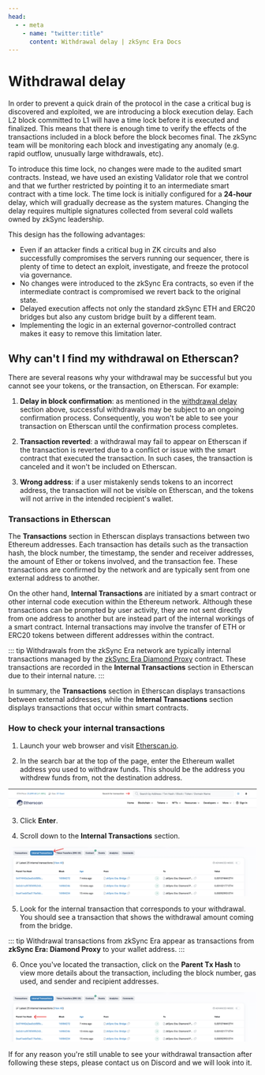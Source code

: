 ```yaml
---
head:
  - - meta
    - name: "twitter:title"
      content: Withdrawal delay | zkSync Era Docs
---
```


# Withdrawal delay

In order to prevent a quick drain of the protocol in the case a critical bug is discovered and exploited, we are introducing a block execution delay. Each L2 block committed to L1 will have a time lock before it is executed and finalized. This means that there is enough time to verify the effects of the transactions included in a block before the block becomes final. The zkSync team will be monitoring each block and investigating any anomaly (e.g. rapid outflow, unusually large withdrawals, etc).

To introduce this time lock, no changes were made to the audited smart contracts. Instead, we have used an existing Validator role that we control and that we further restricted by pointing it to an intermediate smart contract with a time lock. The time lock is initially configured for a **24-hour** delay, which will gradually decrease as the system matures. Changing the delay requires multiple signatures collected from several cold wallets owned by zkSync leadership.

This design has the following advantages:

- Even if an attacker finds a critical bug in ZK circuits and also successfully compromises the servers running our sequencer, there is plenty of time to detect an exploit, investigate, and freeze the protocol via governance.
- No changes were introduced to the zkSync Era contracts, so even if the intermediate contract is compromised we revert back to the original state.
- Delayed execution affects not only the standard zkSync ETH and ERC20 bridges but also any custom bridge built by a different team.
- Implementing the logic in an external governor-controlled contract makes it easy to remove this limitation later.

## Why can't I find my withdrawal on Etherscan?

There are several reasons why your withdrawal may be successful but you cannot see your tokens, or the transaction, on Etherscan. For example:

1. **Delay in block confirmation**: as mentioned in the [withdrawal delay](#withdrawal-delay) section above, successful withdrawals may be subject to an ongoing confirmation process. Consequently, you won't be able to see your transaction on Etherscan until the confirmation process completes.

2. **Transaction reverted**: a withdrawal may fail to appear on Etherscan if the transaction is reverted due to a conflict or issue with the smart contract that executed the transaction. In such cases, the transaction is canceled and it won't be included on Etherscan.

3. **Wrong address**: if a user mistakenly sends tokens to an incorrect address, the transaction will not be visible on Etherscan, and the tokens will not arrive in the intended recipient's wallet.

### Transactions in Etherscan

The **Transactions** section in Etherscan displays transactions between two Ethereum addresses. Each transaction has details such as the transaction hash, the block number, the timestamp, the sender and receiver addresses, the amount of Ether or tokens involved, and the transaction fee. These transactions are confirmed by the network and are typically sent from one external address to another.

On the other hand, **Internal Transactions** are initiated by a smart contract or other internal code execution within the Ethereum network. Although these transactions can be prompted by user activity, they are not sent directly from one address to another but are instead part of the internal workings of a smart contract. Internal transactions may involve the transfer of ETH or ERC20 tokens between different addresses within the contract.

::: tip
Withdrawals from the zkSync Era network are typically internal transactions managed by the [zkSync Era Diamond Proxy](https://etherscan.io/address/0x32400084c286cf3e17e7b677ea9583e60a000324) contract. These transactions are recorded in the **Internal Transactions** section in Etherscan due to their internal nature.
:::

In summary, the **Transactions** section in Etherscan displays transactions between external addresses, while the **Internal Transactions** section displays transactions that occur within smart contracts.

### How to check your internal transactions

1. Launch your web browser and visit [Etherscan.io](https://etherscan.io/).

2. In the search bar at the top of the page, enter the Ethereum wallet address you used to withdraw funds. This should be the address you withdrew funds from, not the destination address.

![Etherscan search bar](../../assets/images/ether-search.png "Search for transactions")

3. Click **Enter**.

4. Scroll down to the **Internal Transactions** section.

![Internal transaction](../../assets/images/internal-trx.png "Internal transactions in Etherscan")

5. Look for the internal transaction that corresponds to your withdrawal. You should see a transaction that shows the withdrawal amount coming from the bridge.

::: tip
Withdrawal transactions from zkSync Era appear as transactions from **zkSync Era: Diamond Proxy** to your wallet address.
:::

6. Once you've located the transaction, click on the **Parent Tx Hash** to view more details about the transaction, including the block number, gas used, and sender and recipient addresses.

![Parent transaction hash](../../assets/images/parent-hash.png "Parent transaction hash in Etherscan")

If for any reason you're still unable to see your withdrawal transaction after following these steps, please contact us on Discord and we will look into it.
